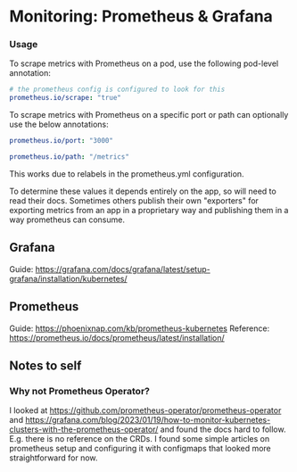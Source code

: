 # Monitoring: Prometheus & Grafana

### Usage

To scrape metrics with Prometheus on a pod, use the following pod-level annotation:

```yaml
# the prometheus config is configured to look for this
prometheus.io/scrape: "true"
```

To scrape metrics with Prometheus on a specific port or path can optionally use the below annotations:

```yaml
prometheus.io/port: "3000"
```

```yaml
prometheus.io/path: "/metrics"
```

This works due to relabels in the prometheus.yml configuration.

To determine these values it depends entirely on the app, so will need to read their docs. Sometimes others publish their own "exporters" for exporting metrics from an app in a proprietary way and publishing them in a way prometheus can consume.

## Grafana

Guide: https://grafana.com/docs/grafana/latest/setup-grafana/installation/kubernetes/

## Prometheus

Guide: https://phoenixnap.com/kb/prometheus-kubernetes
Reference: https://prometheus.io/docs/prometheus/latest/installation/

## Notes to self

### Why not Prometheus Operator?

I looked at https://github.com/prometheus-operator/prometheus-operator and https://grafana.com/blog/2023/01/19/how-to-monitor-kubernetes-clusters-with-the-prometheus-operator/ and found the docs hard to follow. E.g. there is no reference on the CRDs. I found some simple articles on prometheus setup and configuring it with configmaps that looked more straightforward for now.
